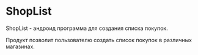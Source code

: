 # ShopList
ShopList - андроид программа для создания списка покупок.

Продукт позволит пользователю создать список покупок в различных магазинах.
